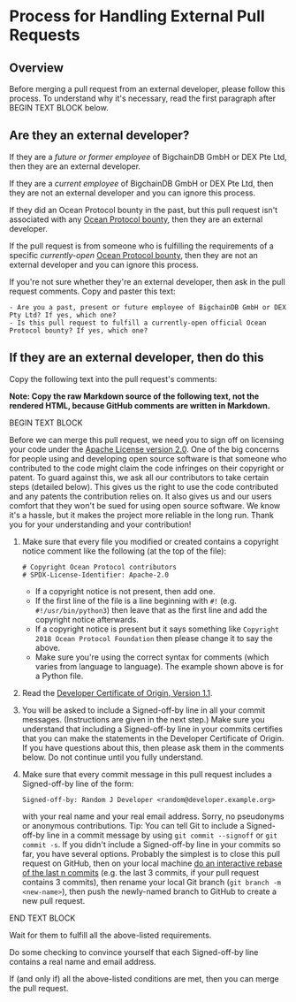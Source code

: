 # Process for Handling External Pull Requests

## Overview

Before merging a pull request from an external developer, please follow this process. To understand why it's necessary, read the first paragraph after BEGIN TEXT BLOCK below.

## Are they an external developer?

If they are a _future or former employee_ of BigchainDB GmbH or DEX Pte Ltd, then they are an external developer.

If they are a _current employee_ of BigchainDB GmbH or DEX Pte Ltd, then they are not an external developer and you can ignore this process.

If they did an Ocean Protocol bounty in the past, but this pull request isn't associated with any [Ocean Protocol bounty](https://docs.oceanprotocol.com/concepts/bounties/), then they are an external developer.

If the pull request is from someone who is fulfilling the requirements of a specific _currently-open_ [Ocean Protocol bounty](https://docs.oceanprotocol.com/concepts/bounties/), then they are not an external developer and you can ignore this process.

If you're not sure whether they're an external developer, then ask in the pull request comments. Copy and paster this text:

```text
- Are you a past, present or future employee of BigchainDB GmbH or DEX Pty Ltd? If yes, which one?
- Is this pull request to fulfill a currently-open official Ocean Protocol bounty? If yes, which one?
```

## If they are an external developer, then do this

Copy the following text into the pull request's comments:

**Note: Copy the raw Markdown source of the following text, not the rendered HTML, because GitHub comments are written in Markdown.**

BEGIN TEXT BLOCK

Before we can merge this pull request, we need you to sign off on licensing your code under the [Apache License version 2.0](https://www.apache.org/licenses/LICENSE-2.0). One of the big concerns for people using and developing open source software is that someone who contributed to the code might claim the code infringes on their copyright or patent. To guard against this, we ask all our contributors to take certain steps (detailed below). This gives us the right to use the code contributed and any patents the contribution relies on. It also gives us and our users comfort that they won't be sued for using open source software. We know it's a hassle, but it makes the project more reliable in the long run. Thank you for your understanding and your contribution!

1. Make sure that every file you modified or created contains a copyright notice comment like the following (at the top of the file):

   ```text
   # Copyright Ocean Protocol contributors
   # SPDX-License-Identifier: Apache-2.0
   ```

   - If a copyright notice is not present, then add one.
   - If the first line of the file is a line beginning with `#!` (e.g. `#!/usr/bin/python3`) then leave that as the first line and add the copyright notice afterwards.
   - If a copyright notice is present but it says something like `Copyright 2018 Ocean Protocol Foundation` then please change it to say the above.
   - Make sure you're using the correct syntax for comments (which varies from language to language). The example shown above is for a Python file.
1. Read the [Developer Certificate of Origin, Version 1.1](https://developercertificate.org/).
1. You will be asked to include a Signed-off-by line in all your commit messages. (Instructions are given in the next step.) Make sure you understand that including a Signed-off-by line in your commits certifies that you can make the statements in the Developer Certificate of Origin. If you have questions about this, then please ask them in the comments below. Do not continue until you fully understand.
1. Make sure that every commit message in this pull request includes a Signed-off-by line of the form:

   ```text
   Signed-off-by: Random J Developer <random@developer.example.org>
   ```

   with your real name and your real email address. Sorry, no pseudonyms or anonymous contributions. Tip: You can tell Git to include a Signed-off-by line in a commit message by using `git commit --signoff` or `git commit -s`. If you didn't include a Signed-off-by line in your commits so far, you have several options. Probably the simplest is to close this pull request on GitHub, then on your local machine [do an interactive rebase of the last n commits](https://help.github.com/en/articles/changing-a-commit-message) (e.g. the last 3 commits, if your pull request contains 3 commits), then rename your local Git branch (`git branch -m <new-name>`), then push the newly-named branch to GitHub to create a new pull request.

END TEXT BLOCK

Wait for them to fulfill all the above-listed requirements.

Do some checking to convince yourself that each Signed-off-by line contains a real name and email address.

If (and only if) all the above-listed conditions are met, then you can merge the pull request.
